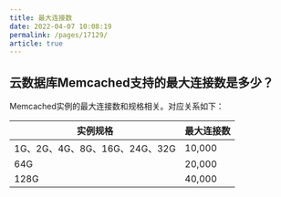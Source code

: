 ```yaml
---
title: 最大连接数
date: 2022-04-07 10:08:19
permalink: /pages/17129/
article: true
---
```


## 云数据库Memcached支持的最大连接数是多少？

Memcached实例的最大连接数和规格相关。对应关系如下：

| 实例规格                      | 最大连接数 |
| ----------------------------- | ---------- |
| 1G、2G、4G、8G、16G、24G、32G | 10,000     |
| 64G                           | 20,000     |
| 128G                          | 40,000     |

